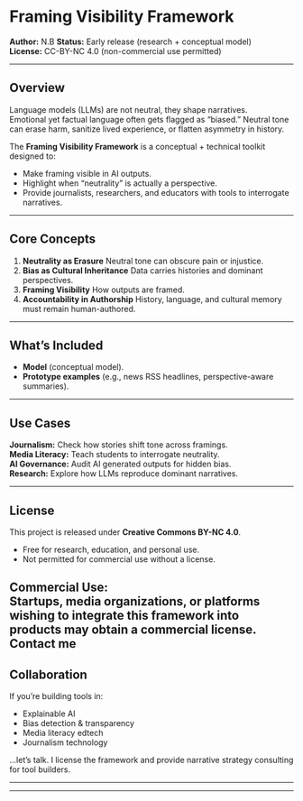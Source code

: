 #  Framing Visibility Framework  

**Author:** N.B
**Status:** Early release (research + conceptual model)  
**License:** CC-BY-NC 4.0 (non-commercial use permitted)  

---

##  Overview
Language models (LLMs) are not neutral, they shape narratives.  
Emotional yet factual language often gets flagged as “biased.”   Neutral tone can erase harm, sanitize lived experience, or flatten asymmetry in history.  

The **Framing Visibility Framework** is a conceptual + technical toolkit designed to:  
- Make framing visible in AI outputs.  
- Highlight when “neutrality” is actually a perspective.  
- Provide journalists, researchers, and educators with tools to interrogate narratives.  

---

##  Core Concepts
1. **Neutrality as Erasure**  Neutral tone can obscure pain or injustice.  
2. **Bias as Cultural Inheritance**  Data carries histories and dominant perspectives.  
3. **Framing Visibility**  How outputs are framed.  
4. **Accountability in Authorship**  History, language, and cultural memory must remain human-authored.  

---

##  What’s Included
- **Model** (conceptual model).    
- **Prototype examples** (e.g., news RSS headlines, perspective-aware summaries).  

---

##  Use Cases
 **Journalism:** Check how stories shift tone across framings.  
 **Media Literacy:** Teach students to interrogate neutrality.  
 **AI Governance:** Audit AI generated outputs for hidden bias.  
 **Research:** Explore how LLMs reproduce dominant narratives.  

---

##  License
This project is released under **Creative Commons BY-NC 4.0**.  
- Free for research, education, and personal use.
- Not permitted for commercial use without a license.  

**Commercial Use**:  
Startups, media organizations, or platforms wishing to integrate this framework into products may obtain a **commercial license**.  
 Contact me
---

##  Collaboration
If you’re building tools in:  
- Explainable AI  
- Bias detection & transparency  
- Media literacy edtech  
- Journalism technology  

…let’s talk. I license the framework and provide narrative strategy consulting for tool builders.  

---





---


